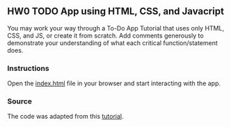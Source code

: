 ## HW0 TODO App using HTML, CSS, and Javacript
You may work your way through a To-Do App Tutorial that uses only HTML, CSS, and JS, or create it from scratch. Add comments generously to demonstrate your understanding of what each critical function/statement does.

### Instructions
Open the [index.html](https://github.com/jakobtroidl/cs279R_hw/blob/41f3fd6eafcd747a39daad1437896fcea736ee79/hw0/index.html) file in your browser and start interacting with the app.

### Source
The code was adapted from this [tutorial](https://www.w3schools.com/howto/howto_js_todolist.asp).